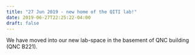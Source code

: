 ```yaml
---
title: "27 Jun 2019 - new home of the QITI lab!"
date: 2019-06-27T22:25:22-04:00
draft: false
---
```


We have moved into our new lab-space in the basement of QNC building (QNC B221). 

